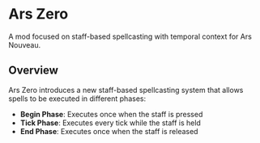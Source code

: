 # Ars Zero

A mod focused on staff-based spellcasting with temporal context for Ars Nouveau.

## Overview

Ars Zero introduces a new staff-based spellcasting system that allows spells to be executed in different phases:

- **Begin Phase**: Executes once when the staff is pressed
- **Tick Phase**: Executes every tick while the staff is held
- **End Phase**: Executes once when the staff is released

